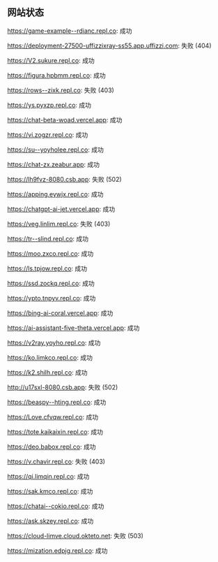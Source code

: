 ## 网站状态
https://game-example--rdianc.repl.co: 成功

https://deployment-27500-uffizzixray-ss55.app.uffizzi.com: 失败 (404)

https://V2.sukure.repl.co: 成功

https://figura.hpbmm.repl.co: 成功

https://rows--zixk.repl.co: 失败 (403)

https://ys.pyxzp.repl.co: 成功

https://chat-beta-woad.vercel.app: 成功

https://vi.zogzr.repl.co: 成功

https://su--yoyholee.repl.co: 成功

https://chat-zx.zeabur.app: 成功

https://lh9fvz-8080.csb.app: 失败 (502)

https://apping.eywjx.repl.co: 成功

https://chatgpt-ai-jet.vercel.app: 成功

https://veg.linlim.repl.co: 失败 (403)

https://tr--slind.repl.co: 成功

https://moo.zxco.repl.co: 成功

https://ls.tpjow.repl.co: 成功

https://ssd.zockq.repl.co: 成功

https://ypto.tnpyv.repl.co: 成功

https://bing-ai-coral.vercel.app: 成功

https://ai-assistant-five-theta.vercel.app: 成功

https://v2ray.yoyho.repl.co: 成功

https://ko.limkco.repl.co: 成功

https://k2.shilh.repl.co: 成功

http://u17sxl-8080.csb.app: 失败 (502)

https://beaspy--hting.repl.co: 成功

https://Love.cfvqw.repl.co: 成功

https://tote.kaikaixin.repl.co: 成功

https://deo.babox.repl.co: 成功

https://v.chavir.repl.co: 失败 (403)

https://qi.limqin.repl.co: 成功

https://sak.kmco.repl.co: 成功

https://chatai--cokio.repl.co: 成功

https://ask.skzey.repl.co: 成功

https://cloud-limve.cloud.okteto.net: 失败 (503)

https://mization.edpjg.repl.co: 成功

